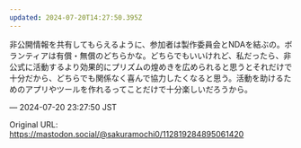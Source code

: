 ```yaml
---
updated: 2024-07-20T14:27:50.395Z
---
```


<p>非公開情報を共有してもらえるように、参加者は製作委員会とNDAを結ぶの。ボランティアは有償・無償のどちらかな。どちらでもいいけれど、私だったら、非公式に活動するより効果的にプリズムの煌めきを広められると思うとそれだけで十分だから、どちらでも関係なく喜んで協力したくなると思う。活動を助けるためのアプリやツールを作れるってことだけで十分楽しいだろうから。</p>

&mdash; 2024-07-20 23:27:50 JST

Original URL: https://mastodon.social/@sakuramochi0/112819284895061420
